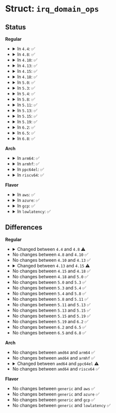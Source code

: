 # Struct: <code>irq_domain_ops</code>

## Status
<b>Regular</b>
<ul>
<li>
<details>
<summary>In <code>4.4</code>: ✅</summary>

```c
struct irq_domain_ops {
    int (*match)(struct irq_domain *, struct device_node *, enum irq_domain_bus_token);
    int (*map)(struct irq_domain *, unsigned int, irq_hw_number_t);
    void (*unmap)(struct irq_domain *, unsigned int);
    int (*xlate)(struct irq_domain *, struct device_node *, const u32 *, unsigned int, long unsigned int *, unsigned int *);
    int (*alloc)(struct irq_domain *, unsigned int, unsigned int, void *);
    void (*free)(struct irq_domain *, unsigned int, unsigned int);
    void (*activate)(struct irq_domain *, struct irq_data *);
    void (*deactivate)(struct irq_domain *, struct irq_data *);
    int (*translate)(struct irq_domain *, struct irq_fwspec *, long unsigned int *, unsigned int *);
};
```
</details>
</li>
<li>
<details>
<summary>In <code>4.8</code>: ✅</summary>

```c
struct irq_domain_ops {
    int (*match)(struct irq_domain *, struct device_node *, enum irq_domain_bus_token);
    int (*select)(struct irq_domain *, struct irq_fwspec *, enum irq_domain_bus_token);
    int (*map)(struct irq_domain *, unsigned int, irq_hw_number_t);
    void (*unmap)(struct irq_domain *, unsigned int);
    int (*xlate)(struct irq_domain *, struct device_node *, const u32 *, unsigned int, long unsigned int *, unsigned int *);
    int (*alloc)(struct irq_domain *, unsigned int, unsigned int, void *);
    void (*free)(struct irq_domain *, unsigned int, unsigned int);
    void (*activate)(struct irq_domain *, struct irq_data *);
    void (*deactivate)(struct irq_domain *, struct irq_data *);
    int (*translate)(struct irq_domain *, struct irq_fwspec *, long unsigned int *, unsigned int *);
};
```
</details>
</li>
<li>
<details>
<summary>In <code>4.10</code>: ✅</summary>

```c
struct irq_domain_ops {
    int (*match)(struct irq_domain *, struct device_node *, enum irq_domain_bus_token);
    int (*select)(struct irq_domain *, struct irq_fwspec *, enum irq_domain_bus_token);
    int (*map)(struct irq_domain *, unsigned int, irq_hw_number_t);
    void (*unmap)(struct irq_domain *, unsigned int);
    int (*xlate)(struct irq_domain *, struct device_node *, const u32 *, unsigned int, long unsigned int *, unsigned int *);
    int (*alloc)(struct irq_domain *, unsigned int, unsigned int, void *);
    void (*free)(struct irq_domain *, unsigned int, unsigned int);
    void (*activate)(struct irq_domain *, struct irq_data *);
    void (*deactivate)(struct irq_domain *, struct irq_data *);
    int (*translate)(struct irq_domain *, struct irq_fwspec *, long unsigned int *, unsigned int *);
};
```
</details>
</li>
<li>
<details>
<summary>In <code>4.13</code>: ✅</summary>

```c
struct irq_domain_ops {
    int (*match)(struct irq_domain *, struct device_node *, enum irq_domain_bus_token);
    int (*select)(struct irq_domain *, struct irq_fwspec *, enum irq_domain_bus_token);
    int (*map)(struct irq_domain *, unsigned int, irq_hw_number_t);
    void (*unmap)(struct irq_domain *, unsigned int);
    int (*xlate)(struct irq_domain *, struct device_node *, const u32 *, unsigned int, long unsigned int *, unsigned int *);
    int (*alloc)(struct irq_domain *, unsigned int, unsigned int, void *);
    void (*free)(struct irq_domain *, unsigned int, unsigned int);
    void (*activate)(struct irq_domain *, struct irq_data *);
    void (*deactivate)(struct irq_domain *, struct irq_data *);
    int (*translate)(struct irq_domain *, struct irq_fwspec *, long unsigned int *, unsigned int *);
};
```
</details>
</li>
<li>
<details>
<summary>In <code>4.15</code>: ✅</summary>

```c
struct irq_domain_ops {
    int (*match)(struct irq_domain *, struct device_node *, enum irq_domain_bus_token);
    int (*select)(struct irq_domain *, struct irq_fwspec *, enum irq_domain_bus_token);
    int (*map)(struct irq_domain *, unsigned int, irq_hw_number_t);
    void (*unmap)(struct irq_domain *, unsigned int);
    int (*xlate)(struct irq_domain *, struct device_node *, const u32 *, unsigned int, long unsigned int *, unsigned int *);
    int (*alloc)(struct irq_domain *, unsigned int, unsigned int, void *);
    void (*free)(struct irq_domain *, unsigned int, unsigned int);
    int (*activate)(struct irq_domain *, struct irq_data *, bool);
    void (*deactivate)(struct irq_domain *, struct irq_data *);
    int (*translate)(struct irq_domain *, struct irq_fwspec *, long unsigned int *, unsigned int *);
};
```
</details>
</li>
<li>
<details>
<summary>In <code>4.18</code>: ✅</summary>

```c
struct irq_domain_ops {
    int (*match)(struct irq_domain *, struct device_node *, enum irq_domain_bus_token);
    int (*select)(struct irq_domain *, struct irq_fwspec *, enum irq_domain_bus_token);
    int (*map)(struct irq_domain *, unsigned int, irq_hw_number_t);
    void (*unmap)(struct irq_domain *, unsigned int);
    int (*xlate)(struct irq_domain *, struct device_node *, const u32 *, unsigned int, long unsigned int *, unsigned int *);
    int (*alloc)(struct irq_domain *, unsigned int, unsigned int, void *);
    void (*free)(struct irq_domain *, unsigned int, unsigned int);
    int (*activate)(struct irq_domain *, struct irq_data *, bool);
    void (*deactivate)(struct irq_domain *, struct irq_data *);
    int (*translate)(struct irq_domain *, struct irq_fwspec *, long unsigned int *, unsigned int *);
};
```
</details>
</li>
<li>
<details>
<summary>In <code>5.0</code>: ✅</summary>

```c
struct irq_domain_ops {
    int (*match)(struct irq_domain *, struct device_node *, enum irq_domain_bus_token);
    int (*select)(struct irq_domain *, struct irq_fwspec *, enum irq_domain_bus_token);
    int (*map)(struct irq_domain *, unsigned int, irq_hw_number_t);
    void (*unmap)(struct irq_domain *, unsigned int);
    int (*xlate)(struct irq_domain *, struct device_node *, const u32 *, unsigned int, long unsigned int *, unsigned int *);
    int (*alloc)(struct irq_domain *, unsigned int, unsigned int, void *);
    void (*free)(struct irq_domain *, unsigned int, unsigned int);
    int (*activate)(struct irq_domain *, struct irq_data *, bool);
    void (*deactivate)(struct irq_domain *, struct irq_data *);
    int (*translate)(struct irq_domain *, struct irq_fwspec *, long unsigned int *, unsigned int *);
};
```
</details>
</li>
<li>
<details>
<summary>In <code>5.3</code>: ✅</summary>

```c
struct irq_domain_ops {
    int (*match)(struct irq_domain *, struct device_node *, enum irq_domain_bus_token);
    int (*select)(struct irq_domain *, struct irq_fwspec *, enum irq_domain_bus_token);
    int (*map)(struct irq_domain *, unsigned int, irq_hw_number_t);
    void (*unmap)(struct irq_domain *, unsigned int);
    int (*xlate)(struct irq_domain *, struct device_node *, const u32 *, unsigned int, long unsigned int *, unsigned int *);
    int (*alloc)(struct irq_domain *, unsigned int, unsigned int, void *);
    void (*free)(struct irq_domain *, unsigned int, unsigned int);
    int (*activate)(struct irq_domain *, struct irq_data *, bool);
    void (*deactivate)(struct irq_domain *, struct irq_data *);
    int (*translate)(struct irq_domain *, struct irq_fwspec *, long unsigned int *, unsigned int *);
};
```
</details>
</li>
<li>
<details>
<summary>In <code>5.4</code>: ✅</summary>

```c
struct irq_domain_ops {
    int (*match)(struct irq_domain *, struct device_node *, enum irq_domain_bus_token);
    int (*select)(struct irq_domain *, struct irq_fwspec *, enum irq_domain_bus_token);
    int (*map)(struct irq_domain *, unsigned int, irq_hw_number_t);
    void (*unmap)(struct irq_domain *, unsigned int);
    int (*xlate)(struct irq_domain *, struct device_node *, const u32 *, unsigned int, long unsigned int *, unsigned int *);
    int (*alloc)(struct irq_domain *, unsigned int, unsigned int, void *);
    void (*free)(struct irq_domain *, unsigned int, unsigned int);
    int (*activate)(struct irq_domain *, struct irq_data *, bool);
    void (*deactivate)(struct irq_domain *, struct irq_data *);
    int (*translate)(struct irq_domain *, struct irq_fwspec *, long unsigned int *, unsigned int *);
};
```
</details>
</li>
<li>
<details>
<summary>In <code>5.8</code>: ✅</summary>

```c
struct irq_domain_ops {
    int (*match)(struct irq_domain *, struct device_node *, enum irq_domain_bus_token);
    int (*select)(struct irq_domain *, struct irq_fwspec *, enum irq_domain_bus_token);
    int (*map)(struct irq_domain *, unsigned int, irq_hw_number_t);
    void (*unmap)(struct irq_domain *, unsigned int);
    int (*xlate)(struct irq_domain *, struct device_node *, const u32 *, unsigned int, long unsigned int *, unsigned int *);
    int (*alloc)(struct irq_domain *, unsigned int, unsigned int, void *);
    void (*free)(struct irq_domain *, unsigned int, unsigned int);
    int (*activate)(struct irq_domain *, struct irq_data *, bool);
    void (*deactivate)(struct irq_domain *, struct irq_data *);
    int (*translate)(struct irq_domain *, struct irq_fwspec *, long unsigned int *, unsigned int *);
};
```
</details>
</li>
<li>
<details>
<summary>In <code>5.11</code>: ✅</summary>

```c
struct irq_domain_ops {
    int (*match)(struct irq_domain *, struct device_node *, enum irq_domain_bus_token);
    int (*select)(struct irq_domain *, struct irq_fwspec *, enum irq_domain_bus_token);
    int (*map)(struct irq_domain *, unsigned int, irq_hw_number_t);
    void (*unmap)(struct irq_domain *, unsigned int);
    int (*xlate)(struct irq_domain *, struct device_node *, const u32 *, unsigned int, long unsigned int *, unsigned int *);
    int (*alloc)(struct irq_domain *, unsigned int, unsigned int, void *);
    void (*free)(struct irq_domain *, unsigned int, unsigned int);
    int (*activate)(struct irq_domain *, struct irq_data *, bool);
    void (*deactivate)(struct irq_domain *, struct irq_data *);
    int (*translate)(struct irq_domain *, struct irq_fwspec *, long unsigned int *, unsigned int *);
};
```
</details>
</li>
<li>
<details>
<summary>In <code>5.13</code>: ✅</summary>

```c
struct irq_domain_ops {
    int (*match)(struct irq_domain *, struct device_node *, enum irq_domain_bus_token);
    int (*select)(struct irq_domain *, struct irq_fwspec *, enum irq_domain_bus_token);
    int (*map)(struct irq_domain *, unsigned int, irq_hw_number_t);
    void (*unmap)(struct irq_domain *, unsigned int);
    int (*xlate)(struct irq_domain *, struct device_node *, const u32 *, unsigned int, long unsigned int *, unsigned int *);
    int (*alloc)(struct irq_domain *, unsigned int, unsigned int, void *);
    void (*free)(struct irq_domain *, unsigned int, unsigned int);
    int (*activate)(struct irq_domain *, struct irq_data *, bool);
    void (*deactivate)(struct irq_domain *, struct irq_data *);
    int (*translate)(struct irq_domain *, struct irq_fwspec *, long unsigned int *, unsigned int *);
};
```
</details>
</li>
<li>
<details>
<summary>In <code>5.15</code>: ✅</summary>

```c
struct irq_domain_ops {
    int (*match)(struct irq_domain *, struct device_node *, enum irq_domain_bus_token);
    int (*select)(struct irq_domain *, struct irq_fwspec *, enum irq_domain_bus_token);
    int (*map)(struct irq_domain *, unsigned int, irq_hw_number_t);
    void (*unmap)(struct irq_domain *, unsigned int);
    int (*xlate)(struct irq_domain *, struct device_node *, const u32 *, unsigned int, long unsigned int *, unsigned int *);
    int (*alloc)(struct irq_domain *, unsigned int, unsigned int, void *);
    void (*free)(struct irq_domain *, unsigned int, unsigned int);
    int (*activate)(struct irq_domain *, struct irq_data *, bool);
    void (*deactivate)(struct irq_domain *, struct irq_data *);
    int (*translate)(struct irq_domain *, struct irq_fwspec *, long unsigned int *, unsigned int *);
};
```
</details>
</li>
<li>
<details>
<summary>In <code>5.19</code>: ✅</summary>

```c
struct irq_domain_ops {
    int (*match)(struct irq_domain *, struct device_node *, enum irq_domain_bus_token);
    int (*select)(struct irq_domain *, struct irq_fwspec *, enum irq_domain_bus_token);
    int (*map)(struct irq_domain *, unsigned int, irq_hw_number_t);
    void (*unmap)(struct irq_domain *, unsigned int);
    int (*xlate)(struct irq_domain *, struct device_node *, const u32 *, unsigned int, long unsigned int *, unsigned int *);
    int (*alloc)(struct irq_domain *, unsigned int, unsigned int, void *);
    void (*free)(struct irq_domain *, unsigned int, unsigned int);
    int (*activate)(struct irq_domain *, struct irq_data *, bool);
    void (*deactivate)(struct irq_domain *, struct irq_data *);
    int (*translate)(struct irq_domain *, struct irq_fwspec *, long unsigned int *, unsigned int *);
};
```
</details>
</li>
<li>
<details>
<summary>In <code>6.2</code>: ✅</summary>

```c
struct irq_domain_ops {
    int (*match)(struct irq_domain *, struct device_node *, enum irq_domain_bus_token);
    int (*select)(struct irq_domain *, struct irq_fwspec *, enum irq_domain_bus_token);
    int (*map)(struct irq_domain *, unsigned int, irq_hw_number_t);
    void (*unmap)(struct irq_domain *, unsigned int);
    int (*xlate)(struct irq_domain *, struct device_node *, const u32 *, unsigned int, long unsigned int *, unsigned int *);
    int (*alloc)(struct irq_domain *, unsigned int, unsigned int, void *);
    void (*free)(struct irq_domain *, unsigned int, unsigned int);
    int (*activate)(struct irq_domain *, struct irq_data *, bool);
    void (*deactivate)(struct irq_domain *, struct irq_data *);
    int (*translate)(struct irq_domain *, struct irq_fwspec *, long unsigned int *, unsigned int *);
};
```
</details>
</li>
<li>
<details>
<summary>In <code>6.5</code>: ✅</summary>

```c
struct irq_domain_ops {
    int (*match)(struct irq_domain *, struct device_node *, enum irq_domain_bus_token);
    int (*select)(struct irq_domain *, struct irq_fwspec *, enum irq_domain_bus_token);
    int (*map)(struct irq_domain *, unsigned int, irq_hw_number_t);
    void (*unmap)(struct irq_domain *, unsigned int);
    int (*xlate)(struct irq_domain *, struct device_node *, const u32 *, unsigned int, long unsigned int *, unsigned int *);
    int (*alloc)(struct irq_domain *, unsigned int, unsigned int, void *);
    void (*free)(struct irq_domain *, unsigned int, unsigned int);
    int (*activate)(struct irq_domain *, struct irq_data *, bool);
    void (*deactivate)(struct irq_domain *, struct irq_data *);
    int (*translate)(struct irq_domain *, struct irq_fwspec *, long unsigned int *, unsigned int *);
};
```
</details>
</li>
<li>
<details>
<summary>In <code>6.8</code>: ✅</summary>

```c
struct irq_domain_ops {
    int (*match)(struct irq_domain *, struct device_node *, enum irq_domain_bus_token);
    int (*select)(struct irq_domain *, struct irq_fwspec *, enum irq_domain_bus_token);
    int (*map)(struct irq_domain *, unsigned int, irq_hw_number_t);
    void (*unmap)(struct irq_domain *, unsigned int);
    int (*xlate)(struct irq_domain *, struct device_node *, const u32 *, unsigned int, long unsigned int *, unsigned int *);
    int (*alloc)(struct irq_domain *, unsigned int, unsigned int, void *);
    void (*free)(struct irq_domain *, unsigned int, unsigned int);
    int (*activate)(struct irq_domain *, struct irq_data *, bool);
    void (*deactivate)(struct irq_domain *, struct irq_data *);
    int (*translate)(struct irq_domain *, struct irq_fwspec *, long unsigned int *, unsigned int *);
};
```
</details>
</li>
</ul>
<b>Arch</b>
<ul>
<li>
<details>
<summary>In <code>arm64</code>: ✅</summary>

```c
struct irq_domain_ops {
    int (*match)(struct irq_domain *, struct device_node *, enum irq_domain_bus_token);
    int (*select)(struct irq_domain *, struct irq_fwspec *, enum irq_domain_bus_token);
    int (*map)(struct irq_domain *, unsigned int, irq_hw_number_t);
    void (*unmap)(struct irq_domain *, unsigned int);
    int (*xlate)(struct irq_domain *, struct device_node *, const u32 *, unsigned int, long unsigned int *, unsigned int *);
    int (*alloc)(struct irq_domain *, unsigned int, unsigned int, void *);
    void (*free)(struct irq_domain *, unsigned int, unsigned int);
    int (*activate)(struct irq_domain *, struct irq_data *, bool);
    void (*deactivate)(struct irq_domain *, struct irq_data *);
    int (*translate)(struct irq_domain *, struct irq_fwspec *, long unsigned int *, unsigned int *);
};
```
</details>
</li>
<li>
<details>
<summary>In <code>armhf</code>: ✅</summary>

```c
struct irq_domain_ops {
    int (*match)(struct irq_domain *, struct device_node *, enum irq_domain_bus_token);
    int (*select)(struct irq_domain *, struct irq_fwspec *, enum irq_domain_bus_token);
    int (*map)(struct irq_domain *, unsigned int, irq_hw_number_t);
    void (*unmap)(struct irq_domain *, unsigned int);
    int (*xlate)(struct irq_domain *, struct device_node *, const u32 *, unsigned int, long unsigned int *, unsigned int *);
    int (*alloc)(struct irq_domain *, unsigned int, unsigned int, void *);
    void (*free)(struct irq_domain *, unsigned int, unsigned int);
    int (*activate)(struct irq_domain *, struct irq_data *, bool);
    void (*deactivate)(struct irq_domain *, struct irq_data *);
    int (*translate)(struct irq_domain *, struct irq_fwspec *, long unsigned int *, unsigned int *);
};
```
</details>
</li>
<li>
<details>
<summary>In <code>ppc64el</code>: ✅</summary>

```c
struct irq_domain_ops {
    int (*match)(struct irq_domain *, struct device_node *, enum irq_domain_bus_token);
    int (*select)(struct irq_domain *, struct irq_fwspec *, enum irq_domain_bus_token);
    int (*map)(struct irq_domain *, unsigned int, irq_hw_number_t);
    void (*unmap)(struct irq_domain *, unsigned int);
    int (*xlate)(struct irq_domain *, struct device_node *, const u32 *, unsigned int, long unsigned int *, unsigned int *);
};
```
</details>
</li>
<li>
<details>
<summary>In <code>riscv64</code>: ✅</summary>

```c
struct irq_domain_ops {
    int (*match)(struct irq_domain *, struct device_node *, enum irq_domain_bus_token);
    int (*select)(struct irq_domain *, struct irq_fwspec *, enum irq_domain_bus_token);
    int (*map)(struct irq_domain *, unsigned int, irq_hw_number_t);
    void (*unmap)(struct irq_domain *, unsigned int);
    int (*xlate)(struct irq_domain *, struct device_node *, const u32 *, unsigned int, long unsigned int *, unsigned int *);
    int (*alloc)(struct irq_domain *, unsigned int, unsigned int, void *);
    void (*free)(struct irq_domain *, unsigned int, unsigned int);
    int (*activate)(struct irq_domain *, struct irq_data *, bool);
    void (*deactivate)(struct irq_domain *, struct irq_data *);
    int (*translate)(struct irq_domain *, struct irq_fwspec *, long unsigned int *, unsigned int *);
};
```
</details>
</li>
</ul>
<b>Flavor</b>
<ul>
<li>
<details>
<summary>In <code>aws</code>: ✅</summary>

```c
struct irq_domain_ops {
    int (*match)(struct irq_domain *, struct device_node *, enum irq_domain_bus_token);
    int (*select)(struct irq_domain *, struct irq_fwspec *, enum irq_domain_bus_token);
    int (*map)(struct irq_domain *, unsigned int, irq_hw_number_t);
    void (*unmap)(struct irq_domain *, unsigned int);
    int (*xlate)(struct irq_domain *, struct device_node *, const u32 *, unsigned int, long unsigned int *, unsigned int *);
    int (*alloc)(struct irq_domain *, unsigned int, unsigned int, void *);
    void (*free)(struct irq_domain *, unsigned int, unsigned int);
    int (*activate)(struct irq_domain *, struct irq_data *, bool);
    void (*deactivate)(struct irq_domain *, struct irq_data *);
    int (*translate)(struct irq_domain *, struct irq_fwspec *, long unsigned int *, unsigned int *);
};
```
</details>
</li>
<li>
<details>
<summary>In <code>azure</code>: ✅</summary>

```c
struct irq_domain_ops {
    int (*match)(struct irq_domain *, struct device_node *, enum irq_domain_bus_token);
    int (*select)(struct irq_domain *, struct irq_fwspec *, enum irq_domain_bus_token);
    int (*map)(struct irq_domain *, unsigned int, irq_hw_number_t);
    void (*unmap)(struct irq_domain *, unsigned int);
    int (*xlate)(struct irq_domain *, struct device_node *, const u32 *, unsigned int, long unsigned int *, unsigned int *);
    int (*alloc)(struct irq_domain *, unsigned int, unsigned int, void *);
    void (*free)(struct irq_domain *, unsigned int, unsigned int);
    int (*activate)(struct irq_domain *, struct irq_data *, bool);
    void (*deactivate)(struct irq_domain *, struct irq_data *);
    int (*translate)(struct irq_domain *, struct irq_fwspec *, long unsigned int *, unsigned int *);
};
```
</details>
</li>
<li>
<details>
<summary>In <code>gcp</code>: ✅</summary>

```c
struct irq_domain_ops {
    int (*match)(struct irq_domain *, struct device_node *, enum irq_domain_bus_token);
    int (*select)(struct irq_domain *, struct irq_fwspec *, enum irq_domain_bus_token);
    int (*map)(struct irq_domain *, unsigned int, irq_hw_number_t);
    void (*unmap)(struct irq_domain *, unsigned int);
    int (*xlate)(struct irq_domain *, struct device_node *, const u32 *, unsigned int, long unsigned int *, unsigned int *);
    int (*alloc)(struct irq_domain *, unsigned int, unsigned int, void *);
    void (*free)(struct irq_domain *, unsigned int, unsigned int);
    int (*activate)(struct irq_domain *, struct irq_data *, bool);
    void (*deactivate)(struct irq_domain *, struct irq_data *);
    int (*translate)(struct irq_domain *, struct irq_fwspec *, long unsigned int *, unsigned int *);
};
```
</details>
</li>
<li>
<details>
<summary>In <code>lowlatency</code>: ✅</summary>

```c
struct irq_domain_ops {
    int (*match)(struct irq_domain *, struct device_node *, enum irq_domain_bus_token);
    int (*select)(struct irq_domain *, struct irq_fwspec *, enum irq_domain_bus_token);
    int (*map)(struct irq_domain *, unsigned int, irq_hw_number_t);
    void (*unmap)(struct irq_domain *, unsigned int);
    int (*xlate)(struct irq_domain *, struct device_node *, const u32 *, unsigned int, long unsigned int *, unsigned int *);
    int (*alloc)(struct irq_domain *, unsigned int, unsigned int, void *);
    void (*free)(struct irq_domain *, unsigned int, unsigned int);
    int (*activate)(struct irq_domain *, struct irq_data *, bool);
    void (*deactivate)(struct irq_domain *, struct irq_data *);
    int (*translate)(struct irq_domain *, struct irq_fwspec *, long unsigned int *, unsigned int *);
};
```
</details>
</li>
</ul>

## Differences
<b>Regular</b>
<ul>
<li>
<details>
<summary>Changed between <code>4.4</code> and <code>4.8</code> ⚠️</summary>
<ul>
<li>
<b>Field added. </b>
<code>int (*select)(struct irq_domain *, struct irq_fwspec *, enum irq_domain_bus_token)</code>
</li>
</ul>
</details>
</li>
<li>
No changes between <code>4.8</code> and <code>4.10</code> ✅
</li>
<li>
No changes between <code>4.10</code> and <code>4.13</code> ✅
</li>
<li>
<details>
<summary>Changed between <code>4.13</code> and <code>4.15</code> ⚠️</summary>
<ul>
<li>
<b>Field type changed. </b>
<code>void (*activate)(struct irq_domain *, struct irq_data *)</code> ➡️ <code>int (*activate)(struct irq_domain *, struct irq_data *, bool)</code>
</li>
</ul>
</details>
</li>
<li>
No changes between <code>4.15</code> and <code>4.18</code> ✅
</li>
<li>
No changes between <code>4.18</code> and <code>5.0</code> ✅
</li>
<li>
No changes between <code>5.0</code> and <code>5.3</code> ✅
</li>
<li>
No changes between <code>5.3</code> and <code>5.4</code> ✅
</li>
<li>
No changes between <code>5.4</code> and <code>5.8</code> ✅
</li>
<li>
No changes between <code>5.8</code> and <code>5.11</code> ✅
</li>
<li>
No changes between <code>5.11</code> and <code>5.13</code> ✅
</li>
<li>
No changes between <code>5.13</code> and <code>5.15</code> ✅
</li>
<li>
No changes between <code>5.15</code> and <code>5.19</code> ✅
</li>
<li>
No changes between <code>5.19</code> and <code>6.2</code> ✅
</li>
<li>
No changes between <code>6.2</code> and <code>6.5</code> ✅
</li>
<li>
No changes between <code>6.5</code> and <code>6.8</code> ✅
</li>
</ul>
<b>Arch</b>
<ul>
<li>
No changes between <code>amd64</code> and <code>arm64</code> ✅
</li>
<li>
No changes between <code>amd64</code> and <code>armhf</code> ✅
</li>
<li>
<details>
<summary>Changed between <code>amd64</code> and <code>ppc64el</code> ⚠️</summary>
<ul>
<li>
<b>Field removed. </b>
<code>int (*alloc)(struct irq_domain *, unsigned int, unsigned int, void *)</code>
</li>
<li>
<b>Field removed. </b>
<code>void (*free)(struct irq_domain *, unsigned int, unsigned int)</code>
</li>
<li>
<b>Field removed. </b>
<code>int (*activate)(struct irq_domain *, struct irq_data *, bool)</code>
</li>
<li>
<b>Field removed. </b>
<code>void (*deactivate)(struct irq_domain *, struct irq_data *)</code>
</li>
<li>
<b>Field removed. </b>
<code>int (*translate)(struct irq_domain *, struct irq_fwspec *, long unsigned int *, unsigned int *)</code>
</li>
</ul>
</details>
</li>
<li>
No changes between <code>amd64</code> and <code>riscv64</code> ✅
</li>
</ul>
<b>Flavor</b>
<ul>
<li>
No changes between <code>generic</code> and <code>aws</code> ✅
</li>
<li>
No changes between <code>generic</code> and <code>azure</code> ✅
</li>
<li>
No changes between <code>generic</code> and <code>gcp</code> ✅
</li>
<li>
No changes between <code>generic</code> and <code>lowlatency</code> ✅
</li>
</ul>
